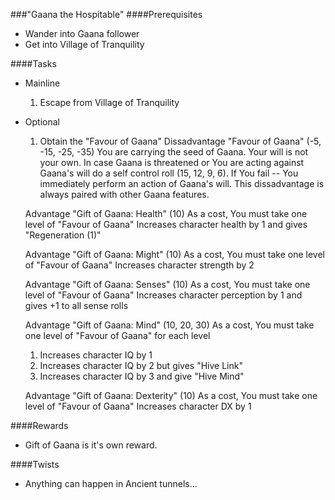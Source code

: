 ###"Gaana the Hospitable"
####Prerequisites
  - Wander into Gaana follower
  - Get into Village of Tranquility

####Tasks
  * Mainline
    1. Escape from Village of Tranquility
  * Optional
    1. Obtain the "Favour of Gaana"
      Dissadvantage "Favour of Gaana" (-5, -15, -25, -35)
      You are carrying the seed of Gaana. Your will is not your own.
      In case Gaana is threatened or You are acting against Gaana's will
      do a self control roll (15, 12, 9, 6). If You fail -- You immediately
      perform an action of Gaana's will.
      This dissadvantage is always paired with other Gaana features.

      Advantage "Gift of Gaana: Health" (10)
      As a cost, You must take one level of "Favour of Gaana"
      Increases character health by 1 and gives "Regeneration (1)"

      Advantage "Gift of Gaana: Might" (10)
      As a cost, You must take one level of "Favour of Gaana"
      Increases character strength by 2

      Advantage "Gift of Gaana: Senses" (10)
      As a cost, You must take one level of "Favour of Gaana"
      Increases character perception by 1 and gives +1 to all sense rolls

      Advantage "Gift of Gaana: Mind" (10, 20, 30)
      As a cost, You must take one level of "Favour of Gaana" for each level
      1. Increases character IQ by 1
      2. Increases character IQ by 2 but gives "Hive Link"
      3. Increases character IQ by 3 and give "Hive Mind"

      Advantage "Gift of Gaana: Dexterity" (10)
      As a cost, You must take one level of "Favour of Gaana"
      Increases character DX by 1

####Rewards
  * Gift of Gaana is it's own reward.

####Twists
  * Anything can happen in Ancient tunnels...
